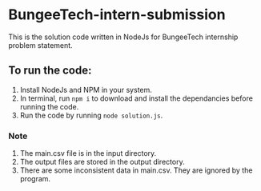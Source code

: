 # BungeeTech-intern-submission

This is the solution code written in NodeJs for BungeeTech internship problem statement.

## To run the code:
1. Install NodeJs and NPM in your system.
2. In terminal, run `npm i` to download and install the dependancies  before running the code.
3. Run the code by running `node solution.js`.

### Note
1. The main.csv file is in the input directory.
2. The output files are stored in the output directory.
3. There are some inconsistent data in main.csv. They are ignored by the program.
